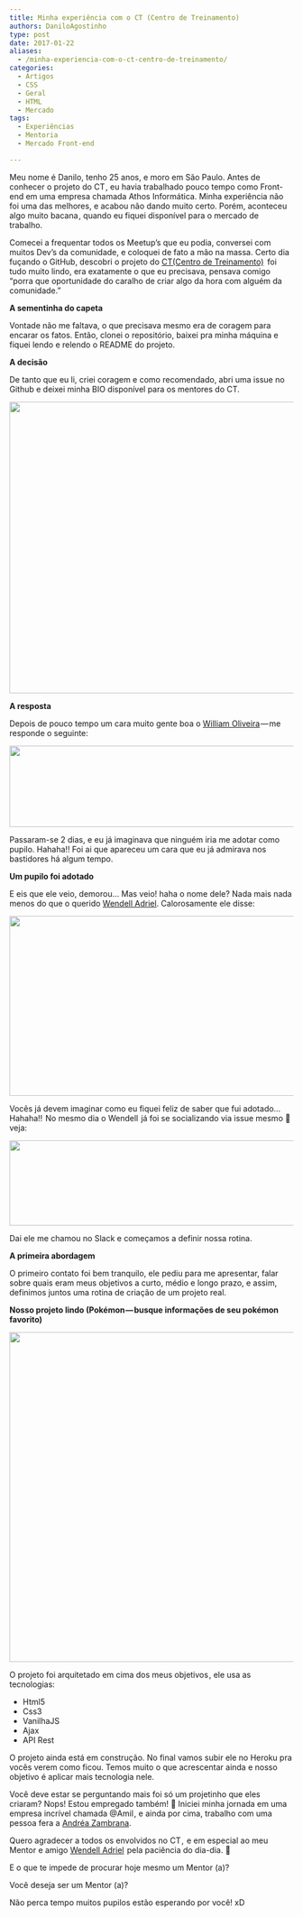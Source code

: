 ```yaml
---
title: Minha experiência com o CT (Centro de Treinamento)
authors: DaniloAgostinho
type: post
date: 2017-01-22
aliases:
  - /minha-experiencia-com-o-ct-centro-de-treinamento/
categories:
  - Artigos
  - CSS
  - Geral
  - HTML
  - Mercado
tags:
  - Experiências
  - Mentoria
  - Mercado Front-end

---
```

Meu nome é Danilo, tenho 25 anos, e moro em São Paulo. Antes de conhecer o projeto do CT , eu havia trabalhado pouco tempo como Front-end em uma empresa chamada Athos Informática. Minha experiência não foi uma das melhores, e acabou não dando muito certo. Porém, aconteceu algo muito bacana , quando eu fiquei disponível para o mercado de trabalho.

Comecei a frequentar todos os Meetup&#8217;s que eu podia, conversei com muitos Dev&#8217;s da comunidade, e coloquei de fato a mão na massa. Certo dia fuçando o GitHub, descobri o projeto do <a class="markup--anchor markup--p-anchor" href="https://medium.com/trainingcenter/hello-world-conhe%C3%A7a-o-centro-de-treinamento-4a47a1230b0c" target="_blank">CT(Centro de Treinamento)</a>   foi tudo muito lindo, era exatamente o que eu precisava, pensava comigo &#8220;porra que oportunidade do caralho de criar algo da hora com alguém da comunidade.&#8221;

<strong class="markup--strong markup--p-strong">A sementinha do capeta</strong>

Vontade não me faltava, o que precisava mesmo era de coragem para encarar os fatos. Então, clonei o repositório, baixei pra minha máquina e fiquei lendo e relendo o README do projeto.

<strong class="markup--strong markup--p-strong">A decisão</strong>

De tanto que eu li, criei coragem e como recomendado, abri uma issue no Github e deixei minha BIO disponível para os mentores do CT.

<img class="alignnone size-full wp-image-56933" src="https://diegoeis.github.io/tableless-static-images/2017/01/1-vpeNioZRCJN482Gy1rChhw.png" alt="" width="790" height="517" />

<strong class="markup--strong markup--p-strong">A resposta</strong>

Depois de pouco tempo um cara muito gente boa o <a class="markup--user markup--p-user" href="https://medium.com/u/9ccc2febef24" target="_blank">William Oliveira</a> — me responde o seguinte:

<img class="alignnone size-full wp-image-56935" src="https://diegoeis.github.io/tableless-static-images/2017/01/1-5uF9OA2mlkg_0hyuLd1prQ.png" alt="" width="775" height="144" />

Passaram-se 2 dias, e eu já imaginava que ninguém iria me adotar como pupilo. Hahaha!! Foi ai que apareceu um cara que eu já admirava nos bastidores há algum tempo.

<strong class="markup--strong markup--p-strong">Um pupilo foi adotado</strong>

E eis que ele veio, demorou… Mas veio! haha o nome dele? Nada mais nada menos do que o querido <a class="markup--user markup--p-user" href="https://medium.com/u/7af9a79d81d6" target="_blank">Wendell Adriel</a>. Calorosamente ele disse:

<img class="alignnone size-full wp-image-56937" src="https://diegoeis.github.io/tableless-static-images/2017/01/1-k7GFUhcUoRq7X77SaBPa7w.png" alt="" width="771" height="319" />

Vocês já devem imaginar como eu fiquei feliz de saber que fui adotado… Hahaha!!  No mesmo dia o Wendell  já foi se socializando via issue mesmo 🙂 veja:

<img class="alignnone size-full wp-image-56939" src="https://diegoeis.github.io/tableless-static-images/2017/01/1-fWHtAnVYI2p6SOQQvSii4A.png" alt="" width="790" height="151" />

Dai ele me chamou no Slack e começamos a definir nossa rotina.

<strong class="markup--strong markup--p-strong">A primeira abordagem</strong>

O primeiro contato foi bem tranquilo, ele pediu para me apresentar, falar sobre quais eram meus objetivos a curto, médio e longo prazo, e assim, definimos juntos uma rotina de criação de um projeto real.

<strong class="markup--strong markup--p-strong">Nosso projeto lindo (Pokémon — busque informações de seu pokémon favorito)</strong>

<img class="alignnone size-full wp-image-56940" src="https://diegoeis.github.io/tableless-static-images/2017/01/1-zZ3F1dGnARKZpaGpZc-UIA.png" alt="" width="1126" height="585" />

O projeto foi arquitetado em cima dos meus objetivos , ele usa as tecnologias:

<ul class="postList">
  <li id="bf67" class="graf graf--li graf-after--p">
    Html5
  </li>
  <li id="525a" class="graf graf--li graf-after--li">
    Css3
  </li>
  <li id="2fab" class="graf graf--li graf-after--li">
    VanilhaJS
  </li>
  <li id="40ad" class="graf graf--li graf-after--li">
    Ajax
  </li>
  <li id="54bc" class="graf graf--li graf-after--li">
    API Rest
  </li>
</ul>

<p id="0a9d" class="graf graf--p graf-after--li">
  O projeto ainda está em construção. No final vamos subir ele no Heroku pra vocês verem como ficou. Temos muito o que acrescentar ainda e nosso objetivo é aplicar mais tecnologia nele.
</p>

<p id="c918" class="graf graf--p graf-after--p">
  Você deve estar se perguntando mais foi só um projetinho que eles criaram? Nops! Estou empregado também! 🙂 Iniciei minha jornada em uma empresa incrível chamada @Amil , e ainda por cima, trabalho com uma pessoa fera a <a class="markup--user markup--p-user" href="https://medium.com/u/f94ec1390498" target="_blank">Andréa Zambrana</a>.
</p>

<p id="bd60" class="graf graf--p graf-after--p">
  Quero agradecer a todos os envolvidos no CT ,  e em especial ao meu Mentor e amigo <a class="markup--user markup--p-user" href="https://medium.com/u/7af9a79d81d6" target="_blank">Wendell Adriel</a>  pela paciência do dia-dia. 🙂
</p>

<p id="87ec" class="graf graf--p graf-after--p graf--last">
  E o que te impede de procurar hoje mesmo um Mentor (a)?
</p>

<p class="graf graf--p graf-after--p graf--last">
  Você deseja ser um Mentor (a)?
</p>

<p class="graf graf--p graf-after--p graf--last">
  Não perca tempo muitos pupilos estão esperando por você! xD
</p>
